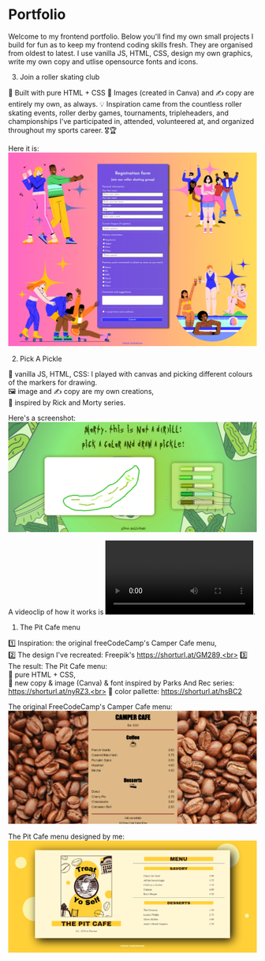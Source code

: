 # Portfolio

Welcome to my frontend portfolio. Below you'll find my own small projects I build for fun as to keep my frontend coding skills fresh.
They are organised from oldest to latest.
I use vanilla JS, HTML, CSS, design my own graphics, write my own copy and utlise opensource fonts and icons.

3. Join a roller skating club

💫 Built with pure HTML + CSS
💅 Images (created in Canva) and ✍ copy are entirely my own, as always.
💡 Inspiration came from the countless roller skating events, roller derby games, tournaments, tripleheaders, and championships I've participated in, attended, volunteered at, and organized throughout my sports career. 🎖🏆

Here it is:
![Join a roller skating event](https://github.com/NullishKoala/Portfolio/blob/master/3.%20Join%20a%20skate%20group%20form/Join%20a%20roller%20skating%20club.png)

2. Pick A Pickle<br>

💽 vanilla JS, HTML, CSS: I played with canvas and picking different colours of the markers for drawing.<br>
🖼 image and ✍ copy are my own creations,<br>
🥒 inspired by Rick and Morty series.<br>

Here's a screenshot:
![Pick A Pickle](https://github.com/NullishKoala/Portfolio/blob/master/2.%20Pick%20a%20Pickle/PickAPickle.png)

A videoclip of how it works is ![here](https://github.com/NullishKoala/Portfolio/blob/master/2.%20Pick%20a%20Pickle/PickAPickle.mp4).

1. The Pit Cafe menu<br>

1️⃣ Inspiration: the original freeCodeCamp's Camper Cafe menu,<br>
2️⃣ The design I've recreated: Freepik's https://shorturl.at/GM289,<br>
3️⃣ The result: The Pit Cafe menu:<br>
🧐 pure HTML + CSS,<br>
📝 new copy & image (Canva) & font inspired by Parks And Rec series: https://shorturl.at/nyRZ3.<br>
🎨 color pallette: https://shorturl.at/hsBC2

The original FreeCodeCamp's Camper Cafe menu:
![Camper Cafe menu](https://github.com/NullishKoala/Portfolio/blob/master/1.%20The%20Pit%20Cafe/CamperCafeMenu.png)

The Pit Cafe menu designed by me:
![Pit Cafe menu](https://github.com/NullishKoala/Portfolio/blob/master/1.%20The%20Pit%20Cafe/PitCafeMenu.png)
